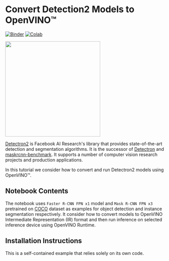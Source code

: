 # Convert Detection2 Models to OpenVINO™ 

[![Binder](https://mybinder.org/badge_logo.svg)](https://mybinder.org/v2/gh/eaidova/openvino_notebooks_binder.git/main?urlpath=git-pull%3Frepo%3Dhttps%253A%252F%252Fgithub.com%252Fopenvinotoolkit%252Fopenvino_notebooks%26urlpath%3Dtree%252Fopenvino_notebooks%252Fnotebooks%2Fdetectron2-to-openvino%2Fdetectron2-to-openvino.ipynb)
[![Colab](https://colab.research.google.com/assets/colab-badge.svg)](https://colab.research.google.com/github/openvinotoolkit/openvino_notebooks/blob/latest/notebooks/detectron2-to-openvino/detectron2-to-openvino.ipynb)

<img src="https://github.com/openvinotoolkit/openvino_notebooks/assets/29454499/c4dee890-6a18-4c45-8423-809653c85cb0" width=300>

[Detectron2](https://github.com/facebookresearch/detectron2) is Facebook AI Research's library that provides state-of-the-art detection and segmentation algorithms. It is the successor of [Detectron](https://github.com/facebookresearch/Detectron/) and [maskrcnn-benchmark](https://github.com/facebookresearch/maskrcnn-benchmark/). It supports a number of computer vision research projects and production applications. 

In this tutorial we consider how to convert and run Detectron2 models using OpenVINO™. 

## Notebook Contents

The notebook uses `Faster R-CNN FPN x1` model and `Mask R-CNN FPN x3` pretrained on [COCO](https://cocodataset.org/#home) dataset as examples for object detection and instance segmentation respectively. It consider how to convert models to OpenVINO Intermediate Representation (IR) format and then run inference on selected inference device using OpenVINO Runtime.

## Installation Instructions

This is a self-contained example that relies solely on its own code.